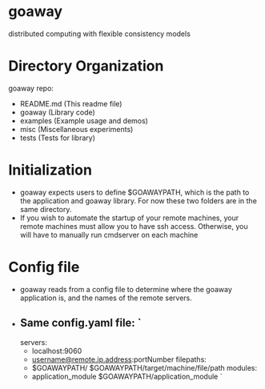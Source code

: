 # goaway
distributed computing with flexible consistency models

# Directory Organization
goaway repo:
- README.md (This readme file)
- goaway (Library code)
- examples (Example usage and demos)
- misc (Miscellaneous experiments)
- tests (Tests for library)
# Initialization
 - goaway expects users to define $GOAWAYPATH, which is the path to the application and goaway library. For now these two folders are in the same directory.
 - If you wish to automate the startup of your remote machines, your remote machines must allow you to have ssh access. Otherwise, you will have to manually run
   cmdserver on each machine
# Config file
 - goaway reads from a config file to determine where the goaway application is, and the names of the remote servers.
 - Same config.yaml file:
   `
   ---
   servers: 
     - localhost:9060
     - username@remote.ip.address:portNumber
   filepaths:
     - $GOAWAYPATH/ $GOAWAYPATH/target/machine/file/path
   modules:
     - application_module $GOAWAYPATH/application_module
   `

